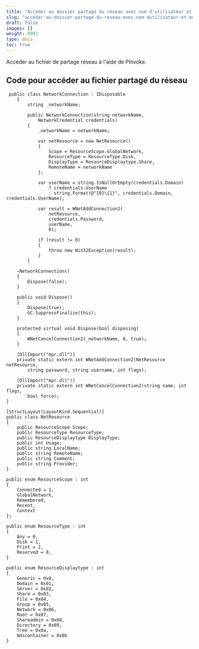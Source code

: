 ```yaml
---
title: "Accéder au dossier partagé du réseau avec nom d'utilisateur et mot de passe"
slug: "acceder-au-dossier-partage-du-reseau-avec-nom-dutilisateur-et-mot-de-passe"
draft: false
images: []
weight: 9991
type: docs
toc: true
---
```


Accéder au fichier de partage réseau à l'aide de PInvoke.

## Code pour accéder au fichier partagé du réseau

     public class NetworkConnection : IDisposable
        {
            string _networkName;
    
            public NetworkConnection(string networkName,
                NetworkCredential credentials)
            {
                _networkName = networkName;
    
                var netResource = new NetResource()
                {
                    Scope = ResourceScope.GlobalNetwork,
                    ResourceType = ResourceType.Disk,
                    DisplayType = ResourceDisplaytype.Share,
                    RemoteName = networkName
                };
    
                var userName = string.IsNullOrEmpty(credentials.Domain)
                    ? credentials.UserName
                    : string.Format(@"{0}\{1}", credentials.Domain, credentials.UserName);
    
                var result = WNetAddConnection2(
                    netResource,
                    credentials.Password,
                    userName,
                    0);
    
                if (result != 0)
                {
                    throw new Win32Exception(result);
                }
            }
    
        ~NetworkConnection()
        {
            Dispose(false);
        }

        public void Dispose()
        {
            Dispose(true);
            GC.SuppressFinalize(this);
        }

        protected virtual void Dispose(bool disposing)
        {
            WNetCancelConnection2(_networkName, 0, true);
        }

        [DllImport("mpr.dll")]
        private static extern int WNetAddConnection2(NetResource netResource,
            string password, string username, int flags);

        [DllImport("mpr.dll")]
        private static extern int WNetCancelConnection2(string name, int flags,
            bool force);
    }

    [StructLayout(LayoutKind.Sequential)]
    public class NetResource
    {
        public ResourceScope Scope;
        public ResourceType ResourceType;
        public ResourceDisplaytype DisplayType;
        public int Usage;
        public string LocalName;
        public string RemoteName;
        public string Comment;
        public string Provider;
    }

    public enum ResourceScope : int
    {
        Connected = 1,
        GlobalNetwork,
        Remembered,
        Recent,
        Context
    };

    public enum ResourceType : int
    {
        Any = 0,
        Disk = 1,
        Print = 2,
        Reserved = 8,
    }

    public enum ResourceDisplaytype : int
    {
        Generic = 0x0,
        Domain = 0x01,
        Server = 0x02,
        Share = 0x03,
        File = 0x04,
        Group = 0x05,
        Network = 0x06,
        Root = 0x07,
        Shareadmin = 0x08,
        Directory = 0x09,
        Tree = 0x0a,
        Ndscontainer = 0x0b
    }


